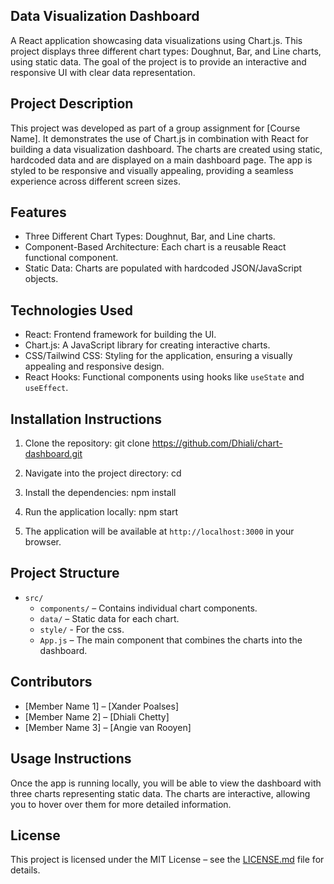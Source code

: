 ## Data Visualization Dashboard

A React application showcasing data visualizations using Chart.js. This project displays three different chart types: Doughnut, Bar, and Line charts, using static data. The goal of the project is to provide an interactive and responsive UI with clear data representation.

## Project Description

This project was developed as part of a group assignment for [Course Name]. It demonstrates the use of Chart.js in combination with React for building a data visualization dashboard. The charts are created using static, hardcoded data and are displayed on a main dashboard page. The app is styled to be responsive and visually appealing, providing a seamless experience across different screen sizes.

## Features
- Three Different Chart Types: Doughnut, Bar, and Line charts.
- Component-Based Architecture: Each chart is a reusable React functional component.
- Static Data: Charts are populated with hardcoded JSON/JavaScript objects.

## Technologies Used
- React: Frontend framework for building the UI.
- Chart.js: A JavaScript library for creating interactive charts.
- CSS/Tailwind CSS: Styling for the application, ensuring a visually appealing and responsive design.
- React Hooks: Functional components using hooks like `useState` and `useEffect`.

## Installation Instructions

1. Clone the repository:
   git clone <repository-url>
   https://github.com/Dhiali/chart-dashboard.git

2. Navigate into the project directory:
   cd <project-folder>

3. Install the dependencies:
   npm install

4. Run the application locally:
   npm start

5. The application will be available at `http://localhost:3000` in your browser.

## **Project Structure**

- `src/`
  - `components/` – Contains individual chart components.
  - `data/` – Static data for each chart.
  - `style/` - For the css.
  - `App.js` – The main component that combines the charts into the dashboard.

## **Contributors**

- [Member Name 1] – [Xander Poalses]
- [Member Name 2] – [Dhiali Chetty]
- [Member Name 3] – [Angie van Rooyen]

## Usage Instructions

Once the app is running locally, you will be able to view the dashboard with three charts representing static data. The charts are interactive, allowing you to hover over them for more detailed information.


## License

This project is licensed under the MIT License – see the [LICENSE.md](LICENSE.md) file for details.
